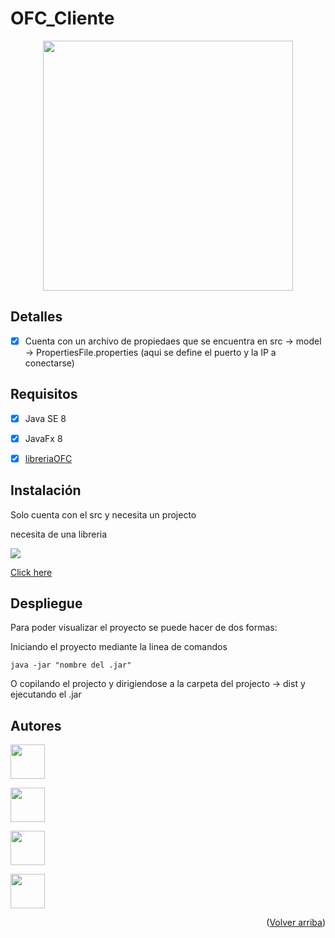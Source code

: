 # OFC_Cliente
<p id="top" align="center"><img src="https://images-wixmp-ed30a86b8c4ca887773594c2.wixmp.com/f/d66c4db4-fb72-40f9-add1-04aabcc26c46/dfhhdt4-cf0ad26e-a5fe-4302-8f82-73d820f27382.png?token=eyJ0eXAiOiJKV1QiLCJhbGciOiJIUzI1NiJ9.eyJzdWIiOiJ1cm46YXBwOjdlMGQxODg5ODIyNjQzNzNhNWYwZDQxNWVhMGQyNmUwIiwiaXNzIjoidXJuOmFwcDo3ZTBkMTg4OTgyMjY0MzczYTVmMGQ0MTVlYTBkMjZlMCIsIm9iaiI6W1t7InBhdGgiOiJcL2ZcL2Q2NmM0ZGI0LWZiNzItNDBmOS1hZGQxLTA0YWFiY2MyNmM0NlwvZGZoaGR0NC1jZjBhZDI2ZS1hNWZlLTQzMDItOGY4Mi03M2Q4MjBmMjczODIucG5nIn1dXSwiYXVkIjpbInVybjpzZXJ2aWNlOmZpbGUuZG93bmxvYWQiXX0.F3pueEvX7VgS27AYFL38NRq_dtsxkwcCHM7vwPxdYxQ" width="400"></p>

## Detalles

- [x] Cuenta con un archivo de propiedaes que se encuentra en src -> model -> PropertiesFile.properties (aqui se define el puerto y la IP a conectarse)

## Requisitos

- [x] Java SE 8
- [x] JavaFx 8
- [x] <a href="https://github.com/RoronoaZoro3887/Reto1Library">libreriaOFC</a>


## Instalación

<p>Solo cuenta con el src y necesita un projecto</p>
<p>necesita de una libreria</p>
<a href="https://github.com/RoronoaZoro3887/Reto1Library" target="_blank"><img src="https://findicons.com/files/icons/1718/yatta_blues/48/gnome_mime_application_x_jar.png"><p>Click here</p></a>

## Despliegue

Para poder visualizar el proyecto se puede hacer de dos formas:

Iniciando el proyecto mediante la linea de comandos

```
java -jar "nombre del .jar"

```
O copilando el projecto y dirigiendose a la carpeta del projecto -> dist y ejecutando el .jar

## Autores
<a href="https://github.com/Aritz24" target="_blank"><img src="https://avatars.githubusercontent.com/u/101640318?v=4"  width=55></a>

<a href="https://github.com/elias1Dam" target="_blank"><img src="https://avatars.githubusercontent.com/u/101640254?v=4" width=55></a>

<a href="https://github.com/RoronoaZoro3887" target="_blank"><img src="https://avatars.githubusercontent.com/u/99733603?v=4"  width=55></a>

<a href="https://github.com/JeanC22" target="_blank"><img src="https://avatars.githubusercontent.com/u/76107258?v=4"  width=55></a>

  <p align="right">(<a href="#top">Volver arriba</a>)</p>
  
  
